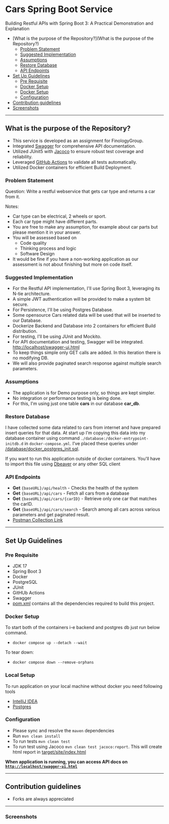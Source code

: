 # Cars Spring Boot Service

Building Restful APIs with Spring Boot 3: A Practical Demonstration and Explanation

- [What is the purpose of the Repository?](What is the purpose of the Repository?)
  - [Problem Statement](#Problem-Statement)
  - [Suggested Implementation](#Suggested-Implementation)
  - [Assumptions](#Assumptions)
  - [Restore Database](#restore-database)
  - [API Endpoints](#API-Endpoints)
- [Set Up Guidelines](#Set-Up-Guidelines)
  - [Pre Requisite](#pre-requisite)
  - [Docker Setup](#docker-setup)
  - [Docker Setup](#local-setup)
  - [Configuration](#configuration)
- [Contribution guidelines](#contribution-guidelines)
- [Screenshots](#screenshots)

---

## What is the purpose of the Repository?

- This service is developed as an assignment for FinologyGroup. 
- Integrated [Swagger](www.swagger.io) for comprehensive API documentation. 
- Utilized JUnit5 with [Jacoco](https://www.jacoco.org/jacoco/trunk/index.html) to ensure robust test coverage and reliability. 
- Leveraged [GitHub Actions](https://github.com/features/actions) to validate all tests automatically. 
- Utilized Docker containers for efficient Build Deployment.

### Problem Statement

Question: Write a restful webservice that gets car type and returns a car from it.

Notes:
* Car type can be electrical, 2 wheels or sport.
* Each car type might have different parts.
* You are free to make any assumption, for example about car parts but please mention it in your answer.
* You will be assessed based on
  * Code quality
  * Thinking process and logic
  * Software Design
* It would be fine if you have a non-working application as our assessment is not about finishing but more on code itself.

### Suggested Implementation

- For the Restful API implementation, I'll use Spring Boot 3, leveraging its N-tie architecture.
- A simple JWT authentication will be provided to make a system bit secure.
- For Persistence, I'll be using Postgres Database.
- Some opensource Cars related data will be used that will be inserted to our Database.
- Dockerize Backend and Database into 2 containers for efficient Build distribution.
- For testing, I'll be using JUnit and Mockito.
- For API documentation and testing, Swagger will be integrated. [http://localhost/swagger-ui.html](http://localhost/swagger-ui.html)
- To keep things simple only GET calls are added. In this iteration there is no modifying DB.
- We will also provide paginated search response against multiple search parameters.

### Assumptions

- The application is for Demo purpose only, so things are kept simpler.
- No integration or performance testing is being done.
- For this, I'm using just one table **cars** in our database **car_db**.

### Restore Database

I have collected some data related to cars from internet and have prepared insert queries for that data. At start up
I'm copying this data into my database container using command `./database:/docker-entrypoint-initdb.d` 
in `docker-compose.yml`. I've placed these queries under [/database/docker_postgres_init.sql](https://github.com/muak4/cars-spring-boot-service/blob/main/database/docker_postgres_init.sql).

If you want to run this application outside of docker containers. You'll have to import this file using [Dbeaver](https://dbeaver.io/) 
or any other SQL client
 

### API Endpoints

- **Get** `{baseURL}/api/health` - Checks the health of the system
- **Get** `{baseURL}/api/cars` - Fetch all cars from a database
- **Get** `{baseURL}/api/cars/{carID}` - Retrieve only one car that matches the carID.
- **Get** `{baseURL}/api/cars/search` - Search among all cars across various parameters and get paginated result.
- [Postman Collection Link](https://drive.google.com/file/d/1Lx1bws4DtXTTTV_eHnaRP5si3Qg7-XDS/view?usp=sharing) 

---

## Set Up Guidelines

### Pre Requisite

- JDK 17
- Spring Boot 3
- Docker
- PostgreSQL
- JUnit
- GitHUb Actions
- Swagger
- [pom.xml](https://github.com/muak4/cars-spring-boot-service/blob/main/pom.xml) contains all the dependencies required to build this project.

### Docker Setup

To start both of the containers i-e backend and postgres db just run below command.

- `docker compose up --detach --wait`

To tear down:

- `docker compose down --remove-orphans`

### Local Setup

To run application on your local machine without docker you need following tools

- [IntelliJ IDEA](https://www.jetbrains.com/idea/)
- [Postgres](https://postgresapp.com/downloads.html)

### Configuration

- Please sync and resolve the `maven` dependencies
- Run `mvn clean install`
- To run tests `mvn clean test`
- To run test using Jacoco `mvn clean test jacoco:report`. This will create html report in [target/site/index.html](http://localhost:63342/cars-web-service/target/site/jacoco/index.html)

**When application is running, you can access API docs on [`http://localhost/swagger-ui.html`](http://localhost/swagger-ui.html)**

---

## Contribution guidelines

- Forks are always appreciated

---

### Screenshots